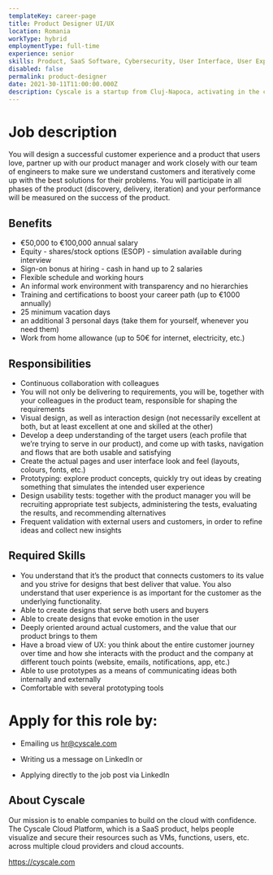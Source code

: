 ```yaml
---
templateKey: career-page
title: Product Designer UI/UX
location: Romania
workType: hybrid
employmentType: full-time
experience: senior
skills: Product, SaaS Software, Cybersecurity, User Interface, User Experience, User Interaction, Usability Testing
disabled: false
permalink: product-designer
date: 2021-30-11T11:00:00.000Z
description: Cyscale is a startup from Cluj-Napoca, activating in the cloud cybersecurity industry. We are looking for an experienced product designer.
---
```


# Job description

You will design a successful customer experience and a product that users love, partner up with our product manager and work closely with our team of engineers to make sure we understand customers and iteratively come up with the best solutions for their problems. You will participate in all phases of the product (discovery, delivery, iteration) and your performance will be measured on the success of the product.

## Benefits

-   €50,000 to €100,000 annual salary
-   Equity - shares/stock options (ESOP) - simulation available during interview
-   Sign-on bonus at hiring - cash in hand up to 2 salaries
-   Flexible schedule and working hours
-   An informal work environment with transparency and no hierarchies
-   Training and certifications to boost your career path (up to €1000 annually)
-   25 minimum vacation days
-   an additional 3 personal days (take them for yourself, whenever you need them)
-   Work from home allowance (up to 50€ for internet, electricity, etc.)

## Responsibilities

-   Continuous collaboration with colleagues
-   You will not only be delivering to requirements, you will be, together with your colleagues in the product team, responsible for shaping the requirements
-   Visual design, as well as interaction design (not necessarily excellent at both, but at least excellent at one and skilled at the other)
-   Develop a deep understanding of the target users (each profile that we’re trying to serve in our product), and come up with tasks, navigation and flows that are both usable and satisfying
-   Create the actual pages and user interface look and feel (layouts, colours, fonts, etc.)
-   Prototyping: explore product concepts, quickly try out ideas by creating something that simulates the intended user experience
-   Design usability tests: together with the product manager you will be recruiting appropriate test subjects, administering the tests, evaluating the results, and recommending alternatives
-   Frequent validation with external users and customers, in order to refine ideas and collect new insights

## Required Skills

-   You understand that it’s the product that connects customers to its value and you strive for designs that best deliver that value. You also understand that user experience is as important for the customer as the underlying functionality.
-   Able to create designs that serve both users and buyers
-   Able to create designs that evoke emotion in the user
-   Deeply oriented around actual customers, and the value that our product brings to them
-   Have a broad view of UX: you think about the entire customer journey over time and how she interacts with the product and the company at different touch points (website, emails, notifications, app, etc.)
-   Able to use prototypes as a means of communicating ideas both internally and externally
-   Comfortable with several prototyping tools

# Apply for this role by:

-   Emailing us [hr@cyscale.com](mailto:hr@cyscale.com)

-   Writing us a message on LinkedIn or

-   Applying directly to the job post via LinkedIn

## About Cyscale

Our mission is to enable companies to build on the cloud with confidence. The Cyscale Cloud Platform, which is a SaaS product, helps people visualize and secure their resources such as VMs, functions, users, etc. across multiple cloud providers and cloud accounts.

https://cyscale.com
